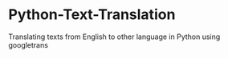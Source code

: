 # Python-Text-Translation
Translating texts from English to other language in Python using googletrans
